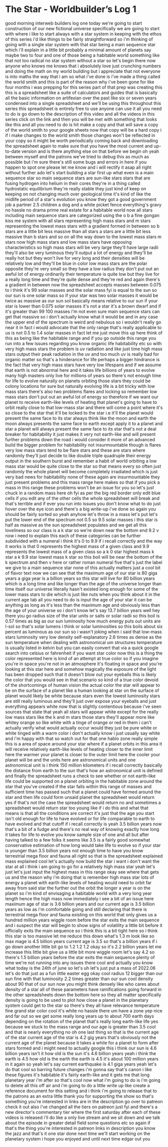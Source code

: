 # The Star - Worldbuilder’s Log 1

good morning interweb builders log one
today we're going to start construction
of our new fictional universe
specifically we are going to start with
where i like to start always with a star
system
in keeping with the ethos of this series
i'd like things to be fairly
straightforward so i'm thinking of going
with
a single star system
with that star being a main sequence
star
which i'll explain in a little bit
probably a minimal amount of planets say
maybe
two to four
and one of those being a habitable world
something like that not too radical no
star system without a star so let's
begin there now anyone who knows me
knows that i absolutely love just
crunching numbers and doing the math on
my world building but i appreciate that
not everyone is into maths the way that
i am so what i've done is i've made a
thing called the world smith
and this is part of the reason why i've
been gone for like four months i was
prepping for this series part of that
prep was creating this this is a
spreadsheet
like a suite of calculators and guides
that is basically all the basic
information on artifexian over the past
like six or seven years condensed into a
single spreadsheet and we'll be using
this throughout this series this
spreadsheet is entirely free to use
anyone can use it all you need to do is
go down to the description of this video
and all the videos in this series click
on the link and then you will be met
with something that looks like this and
all you need to do is hit make a copy
and that will save a copy of the world
smith to your google sheets now that
copy will be a hard copy i if i make
changes to the world smith those changes
won't be reflected in your copy so it
might be worth periodically coming back
and downloading the spreadsheet again to
make sure that you have the most current
and up-to-date version and is there
anything else on that before we begin oh
yeah between myself and the patrons
we've tried to debug this as much as
possible but i'm sure there's still some
bugs and errors in here if you happen to
spot one please let me know and i will
rectify it asap all right without
further ado let's start building a star
first up what even is a main sequence
star so main sequence stars are sun-like
stars stars that are fusing hydrogen
into helium in their cores they're in a
thing called hydrostatic equilibrium
they're really stable they just kind of
keep on keeping on not changing much
over geological time it's kind of like
the midlife period of a star's evolution
you know they got a good government job
a partner 2.5 children a dog and a white
picket fence everything's gravy no
hassle no drama prime real estate for a
habitable world
now all stars including main sequence
stars are categorized using the o
b
a
fine
gongan
kiss me
system with all stars representing high
mass stars
and m stars representing the lowest mass
stars
with a gradient formed in between so b
stars are a little bit less massive than
all stars a stars are a little bit less
massive than b stars and so on all the
way down to the lowest mass stars m
stars now high mass stars and low mass
stars have
opposing characteristics
so high mass stars will be very large
they'll have large radii they'll also be
very luminous they'll output a lot of
energy and they'll be really hot
but they won't live for very long and
their densities will be relatively low
and they'll be blue in color low mass
stars are the polar opposite they're
very small so they have a low radius
they don't put out an awful lot of
energy ordinarily their temperature is
quite low but they live for a really
long time and they're quite dense
and they're red
and again there's a gradient in between
now the spreadsheet accepts masses
between 0.075
to i think it's 99 solar masses
and the solar mass fyi is equal to the
sun so our sun is one solar mass so if
your star was two solar masses it would
be twice as massive as our sun sol
basically means relative to our sun if
your star is lower than 0.075 solar
masses it's not a star it's a brown
dwarf and if it's greater than 99 100
masses i'm not even sure main sequence
stars can get that massive so i don't
actually know what it would be and in
any case the upper end of the spectrum
is weird and nebulous so i wouldn't
really go near it in fact i would
advocate that the only range that's
really applicable to us is not 0.5 to
1.4 solar masses in fact let me just
move this
up here
think of this as being like the
habitable range
and if you go outside this range
you run into
a few issues regarding you know organic
life habitability etc so with very high
mass stars the problem is uv radiation
and like just time
high mass stars output their peak
radiation in the uv and too much uv is
really bad for organic matter so that's
a hinderance for life perhaps a bigger
hindrance is the fact that very high
mass stars have very low lifespans and
if we assume that earth is not abnormal
here
and it takes life billions of years to
evolve
many high masters only live for millions
of years
so there's not enough time for life to
evolve naturally on planets orbiting
those stars they could be colony
locations for sure but naturally
evolving life is a bit tricky
with low mass stars there's also two
problems
flares
and locking
so remember low mass stars don't put out
an awful lot of energy so therefore if
we want our planet to receive earth-like
levels of heating that planet's going to
have to orbit really close to that
low-mass star and there will come a
point where it's so close to the star
that it'll be locked to the star i.e
it'll the planet would present the same
face to its star always think like the
moon and earth the moon always presents
the same face to earth except apply it
to a planet and star a planet will
always present the same face to its star
that's not a deal breaker for
habitability
it just makes it
very not earth-like and will present
further problems down the road i would
consider it more of an advanced build
the bigger problem for habitability not
insurmountable though is flares
very low mass stars tend to be flare
stars
and these are stars where
randomly they'll just decide to like
double triple quadruple their energy
output in the southern burst
and remember a habit of world orbiting a
low mass star would be quite close to
the star so that means every so often
just randomly the whole planet will
become completely irradiated which is
just
very bad news for habitability
none of these again are insurmountable
they just present problems and this mass
range here makes so that if you pick a
mass in this range these problems won't
be an issue for you so let's just chuck
in a random mass here oh fyi as per the
big red border only edit blue cells if
you edit any of the other cells the
whole spreadsheet will break and that's
terrible and if ever you run into issues
you don't know what to do just hover
over the eye icon and there's a big
write-up i've done so again you should
be fairly sorted so yeah anyhow let's
throw in a mass let's put let's put the
lower end of the spectrum not 0.5 so 9.5
solar masses i this star is half as
massive as the sun
spreadsheet populates and we get all
this loveliness
so our class is a k star so we're down
near the bottom end
9.2 v now i need to explain this each of
these categories can be further
subdivided with a numeral
i think it's 0 to 9.9 if i recall
correctly
and the way it works is that 0
represents the highest mass of a given
class and 9.9 represents the lowest mass
of a given class so a k 0 star highest
mass k star a k 9.9 star lowest mass k
star so this boil will be near the
bottom of the k spectrum and then v here
or rather roman numeral five that's just
the label we give to a main sequence
star
none of this actually matters just a
cool bit of flavor text now we can see
that the maximum age of our star is 80
giga years a giga year is a billion
years so this star will live for 80
billion years which is a long time and
like longer than the age of the universe
longer than time itself our universe
literally hasn't existed long enough for
some of the lower mass stars to die
which is just like nuts when you think
about it in the current age tab all you
need to do is input the age of your star
it can be anything as long as it's less
than the maximum age and obviously less
than the age of your universe so i don't
know let's say 13.7 billion years well
hey there you go
radius size of the star units or salts
or solar radii so this boil is 0.57
times as big as our sun
luminosity how much energy puts out
units are l-sol so that's solar lumens i
think or solar luminosities
so this boils about six percent
as luminous as our sun so i wasn't
joking when i said that low-mass stars
luminosity very low density
self-explanatory 2.6 times as dense as
the sun temperature when dealing with
astronomical um structures temperature
is usually listed in kelvin but you can
easily convert that via a quick google
search into celsius or fahrenheit if you
want
star color now this is a thing the color
represented here
is kind of an attempt at true color so
if you imagine you're in space you're
not in an atmosphere it's floating in
space and you're looking at this star
here
and somehow magically the exposure of
the light has been dropped such that it
doesn't blow out your eyeballs
this is likely the color that you would
see in that scenario so kind of a true
color devoid of the shortcomings of
human vision the actual color the star
will appear to be on the surface of a
planet like a human
looking at star on the surface of planet
would likely be white because stars even
the lowest luminosity stars are still
really luminous and they'll just over
expose your eyeballs and just everything
appears white
now that is slightly contentious because
i've seen sources that state that yeah
all stars will appear white except for
the really low mass stars like the k and
m stars those stars they'll appear more
like
whitey orange so like white with a tinge
of orange or red in them
i can't actually verify
what would actually occur would they
just be pure white or white tinged with
a warm color i don't actually know i
just usually say white
and i'm happy with that so watch out for
that one hablo zone really simple this
is a
area of space around your star where if
a planet orbits in this area
it will receive relatively earth-like
levels of heating closer to the inner
limit here the warmer your planet is
closer to the outer limit here the
cooler your planet will be and the units
here are astronomical units and one
astronomical unit is i think 150 million
kilometers if i recall correctly
basically the distance from earth to the
sun that's how an astronomical unit is
defined and finally the spreadsheet runs
a check to see whether or not earth-like
life could be supported on a planet
orbiting in the habitable zone around
the star that you've created if the star
falls within this range of masses and
sufficient time has passed such that a
planet could have formed around the star
and then life could form unsaid planet
the spreadsheet would return yes
if that's not the case the spreadsheet
would return no and sometimes a
spreadsheet would return star too young
like if i do
this
and what that means is that all the
conditions are correct it's just that
the age you start isn't old enough for
life to have evolved
or for life comparable to earth to have
evolved
and that cutoff if i recall correctly is
yeah 3.5 billion years
now that's a bit of a fudge and there's
no real way of knowing exactly how long
it takes for life to evolve
you know sample size of one and all but
after having talked to a few folks it
seems like 3.5 is a fairly good
somewhat conservative estimation of how
long would take life to evolve so if
your star is younger than 3.5 billion
years not enough time to have you know
terrestrial mega floor and fauna
all right so that is the spreadsheet
explained mass explained cool
let's actually now build the star i want
i don't want the star at all i think i
am going to go for a relatively high
mass star
yeah let's just let's just input the
highest mass in this range
okay see where that gets us
and the reason why i'm doing that is
remember high mass star lots of energy
a planet with earth-like levels of
heating would need to orbit far away
from said star
the further out the orbit the longer a
year is on the planet so i'm kind of
envisaging a habitable world with a very
long year length
hence the high mass now immediately i
see a bit of an issue here maximum age
of star is 3.6 billion years and our
current age is 3.5 billion years as low
as i'm comfortable going and still
declaring that there is terrestrial
mega floor and fauna existing on this
world that only gives us a hundred
million years wiggle room before the
star exits the main sequence and i
suspect the star will begin to show
signs of volatility
a little bit before it officially exits
the main sequence so i think this is a
bit tight here so i think this star is
too massive let me reduce this down
what's 1.3 m look like so max mage is
4.5 billion years current age is 3.5 so
that's a billion years if i go down
another little bit go to 1.2
1.2
1.2
okay so it's 2.2 billion years let me
increase this little bit give us a
little bit more wiggle room let's say
4.2 so there's 1.5 billion years
before the star exits the main sequence
plenty of time we're not running into
any issues there
cool and actually you know what today is
the 24th of june so let's uh let's just
put a mass of
2022.06 let's do that
just as a fun little easter egg
okay cool radius 12 bigger than our sun
fine with that luminosity 2.2 times
greater than our sun cool density about
90 that of our sun
now you might think densely like who
cares about density of a star all of
these parameters have ramifications
going forward in the other spreadsheets
down the bottom here
so they all matter specifically density
is going to be used to plot how close a
planet in the planetary system could get
to the star so there's they all have
relevance
temperature fine grand star color cool
it's white no hassle there um
have a zone yep nice and far out so we
get some really long years up to about
700 earth days depending on the rotation
of the planet that's really long
earth-like life yes because we stuck to
the mass range and our age is greater
than 3.5
cool
and that is nearly everything no oh one
last thing so that is the current age of
the star
current
age
of the star
is 4.2
gig years that's obviously not the
current age of the planet because it
takes a while for a planet to form after
stars formed and i might need to
actually google this i think our sun is
4.6 billion years isn't it how old is
the sun it's 4.6
billion years yeah i think the earth is
4.5
how old is the earth
the earth is 4.5 it's about 100 million
years in it again so yeah let's say
current earthquake is
4.1 giga years
yeah let's do that
cool so barring future changes i'm gonna
say that's canon i like these figures
it's habitable it's fairly earth-like
and it gets me that long planetary year
i'm after so that's cool now what i'm
going to do is i'm going to delete all
this off air and i'm going to do a
little write up like create a reference
document for this setting and i think
i'm going to release that to the patrons
as an extra little thank you for
supporting the show so that's something
you're interested in links are in the
description go over to patreon check it
out also i've changed all the tiers on
patreon just fyi and there's a new
director's commentary tier where the
first saturday after each of these
videos is released i'll do like a only
live stream and we sit down and we talk
about the episode in greater detail
field some questions etc so again if
that's the thing you're interested in
patreon links in description you know
the jazz and that's it one star done
next time we'll start working on the
planetary system i hope you enjoyed and
until next time
edgar out
you